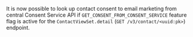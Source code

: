 It is now possible to look up contact consent to email marketing from central Consent
Service API if `GET_CONSENT_FROM_CONSENT_SERVICE` feature flag is
active for the `ContactViewSet.detail` (`GET /v3/contact/<uuid:pk>`) endpoint.
